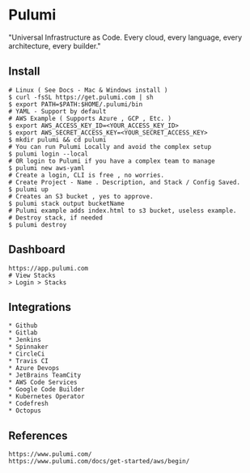 Pulumi
=======

"Universal Infrastructure as Code. Every cloud, every language, every architecture, every builder."

Install
-------

    # Linux ( See Docs - Mac & Windows install )
    $ curl -fsSL https://get.pulumi.com | sh
    $ export PATH=$PATH:$HOME/.pulumi/bin
    # YAML - Support by default
    # AWS Example ( Supports Azure , GCP , Etc. )
    $ export AWS_ACCESS_KEY_ID=<YOUR_ACCESS_KEY_ID> 
    $ export AWS_SECRET_ACCESS_KEY=<YOUR_SECRET_ACCESS_KEY>
    $ mkdir pulumi && cd pulumi
    # You can run Pulumi Locally and avoid the complex setup
    $ pulumi login --local
    # OR login to Pulumi if you have a complex team to manage
    $ pulumi new aws-yaml
    # Create a login, CLI is free , no worries.
    # Create Project - Name . Description, and Stack / Config Saved.
    $ pulumi up 
    # Creates an S3 bucket , yes to approve. 
    $ pulumi stack output bucketName
    # Pulumi example adds index.html to s3 bucket, useless example.
    # Destroy stack, if needed
    $ pulumi destroy

Dashboard
----------

    https://app.pulumi.com
    # View Stacks 
    > Login > Stacks

Integrations
------------

    * Github
    * Gitlab
    * Jenkins 
    * Spinnaker
    * CircleCi
    * Travis CI
    * Azure Devops
    * JetBrains TeamCity
    * AWS Code Services
    * Google Code Builder
    * Kubernetes Operator
    * Codefresh
    * Octopus

References
----------

    https://www.pulumi.com/
    https://www.pulumi.com/docs/get-started/aws/begin/


